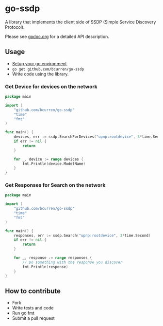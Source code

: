 # go-ssdp

A library that implements the client side of SSDP (Simple Service Discovery Protocol).

Please see [godoc.org](http://godoc.org/github.com/bcurren/go-ssdp) for a detailed API
description.

## Usage

* [Setup your go environment](http://golang.org/doc/code.html)
* ```go get github.com/bcurren/go-ssdp```
* Write code using the library.

### Get Device for devices on the network
```Go
package main

import (
	"github.com/bcurren/go-ssdp"
	"time"
	"fmt"
)

func main() {
	devices, err := ssdp.SearchForDevices("upnp:rootdevice", 3*time.Second)
	if err != nil {
		return
	}

	for _, device := range devices {
		fmt.Println(device.ModelName)
	}
}
```

### Get Responses for Search on the network
```Go
package main

import (
	"github.com/bcurren/go-ssdp"
	"time"
	"fmt"
)

func main() {
	responses, err := ssdp.Search("upnp:rootdevice", 3*time.Second)
	if err != nil {
		return
	}

	for _, response := range responses {
		// Do something with the response you discover
		fmt.Println(response)
	}
}
```
## How to contribute
* Fork
* Write tests and code
* Run go fmt
* Submit a pull request

